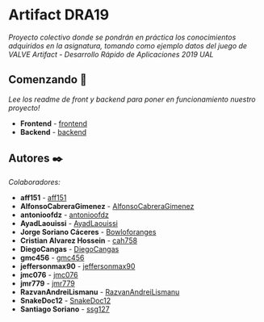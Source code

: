 # Artifact DRA19

_Proyecto colectivo donde se pondrán en práctica los conocimientos adquiridos en la asignatura, tomando como ejemplo datos del juego de VALVE Artifact - Desarrollo Rápido de Aplicaciones 2019 UAL_

## Comenzando 🚀

_Lee los readme de front y backend para poner en funcionamiento nuestro proyecto!_

* **Frontend** -  [frontend](https://github.com/ualdra/artifactdra19/tree/master/backend)
* **Backend**  - [backend](https://github.com/ualdra/artifactdra19/tree/master/frontend)

## Autores ✒️

_Colaboradores:_

* **aff151** -  [aff151](https://github.com/aff151)
* **AlfonsoCabreraGimenez**  - [AlfonsoCabreraGimenez](https://github.com/AlfonsoCabreraGimenez)
* **antonioofdz** -  [antonioofdz](https://github.com/antonioofdz)
* **AyadLaouissi**  - [AyadLaouissi](https://github.com/AyadLaouissi)
* **Jorge Soriano Cáceres** -  [Bowloforanges](https://github.com/Bowloforanges)
* **Cristian Alvarez Hossein**  - [cah758](https://github.com/cah758)
* **DiegoCangas**  - [DiegoCangas](https://github.com/DiegoCangas)
* **gmc456** -  [gmc456](https://github.com/gmc456)
* **jeffersonmax90**  - [jeffersonmax90](https://github.com/jeffersonmax90)
* **jmc076** -  [jmc076](https://github.com/jmc076)
* **jmr779**  - [jmr779](https://github.com/jmr779)
* **RazvanAndreiLismanu** -  [RazvanAndreiLismanu](https://github.com/RazvanAndreiLismanu)
* **SnakeDoc12**  - [SnakeDoc12](https://github.com/SnakeDoc12)
* **Santiago Soriano** -  [ssg127](https://github.com/ssg127)

